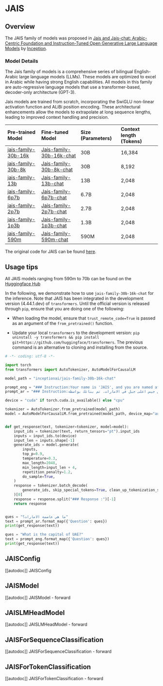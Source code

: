 <!--Copyright 2024 The HuggingFace Team. All rights reserved.
Licensed under the Apache License, Version 2.0 (the "License"); you may not use this file except in compliance with
the License. You may obtain a copy of the License at
http://www.apache.org/licenses/LICENSE-2.0
Unless required by applicable law or agreed to in writing, software distributed under the License is distributed on
an "AS IS" BASIS, WITHOUT WARRANTIES OR CONDITIONS OF ANY KIND, either express or implied. See the License for the
specific language governing permissions and limitations under the License.
⚠️ Note that this file is in Markdown but contain specific syntax for our doc-builder (similar to MDX) that may not be
rendered properly in your Markdown viewer.
-->

# JAIS

## Overview

The JAIS family of models was proposed in [Jais and Jais-chat: Arabic-Centric Foundation and Instruction-Tuned Open Generative Large Language Models](https://arxiv.org/abs/2308.16149) by [Inception](https://www.inceptionai.ai/).

### Model Details

The Jais family of models is a comprehensive series of bilingual English-Arabic large language models (LLMs). These models are optimized to excel in Arabic while having strong English capabilities. All models in this family are auto-regressive language models that use a transformer-based, decoder-only architecture (GPT-3).

Jais models are trained from scratch, incorporating the SwiGLU non-linear activation function and ALiBi position encoding. These architectural enhancements allow the models to extrapolate at long sequence lengths, leading to improved context handling and precision.


| **Pre-trained Model**   | **Fine-tuned Model** | **Size (Parameters)** | **Context length (Tokens)** |
|:---------------------|:--------|:-------|:-------|
| [jais-family-30b-16k](https://huggingface.co/inceptionai/jais-family-30b-16k)   | [Jais-family-30b-16k-chat](https://huggingface.co/inceptionai/jais-family-30b-16k-chat) | 30B | 16,384 |
| [jais-family-30b-8k](https://huggingface.co/inceptionai/jais-family-30b-8k)  | [Jais-family-30b-8k-chat](https://huggingface.co/inceptionai/jais-family-30b-8k-chat) | 30B | 8,192 |
| [jais-family-13b ](https://huggingface.co/inceptionai/jais-family-13b)  | [Jais-family-13b-chat](https://huggingface.co/inceptionai/jais-family-13b-chat) | 13B | 2,048 |
| [jais-family-6p7b](https://huggingface.co/inceptionai/jais-family-6p7b)  | [Jais-family-6p7b-chat](https://huggingface.co/inceptionai/jais-family-6p7b-chat) | 6.7B | 2,048 |
| [jais-family-2p7b](https://huggingface.co/inceptionai/jais-family-2p7b)  | [Jais-family-2p7b-chat](https://huggingface.co/inceptionai/jais-family-2p7b-chat) | 2.7B   | 2,048  |
| [jais-family-1p3b](https://huggingface.co/inceptionai/jais-family-1p3b)  | [Jais-family-1p3b-chat](https://huggingface.co/inceptionai/jais-family-1p3b-chat) | 1.3B | 2,048 |
| [jais-family-590m](https://huggingface.co/inceptionai/jais-family-590m)  | [Jais-family-590m-chat](https://huggingface.co/inceptionai/jais-family-590m-chat)  | 590M   | 2,048  |

The original code for JAIS can be found [here](https://huggingface.co/inceptionai/jais-family-30b-16k).

## Usage tips

All JAIS models ranging from 590m to 70b can be found on the [Huggingface Hub](https://huggingface.co/inceptionai)

In the following, we demonstrate how to use `jais-family-30b-16k-chat` for the inference. Note that JAIS has been integrated in the development version (4.44.1.dev) of `transformers`. Until the official version is released through `pip`, ensure that you are doing one of the following:

* When loading the model, ensure that `trust_remote_code=True` is passed as an argument of the `from_pretrained()` function.

* Update your local `transformers` to the development version: `pip uninstall -y transformers && pip install git+https://github.com/huggingface/transformers`. The previous command is an alternative to cloning and installing from the source.

```python
# -*- coding: utf-8 -*-

import torch
from transformers import AutoTokenizer, AutoModelForCausalLM

model_path = "inceptionai/jais-family-30b-16k-chat"

prompt_eng = "### Instruction:Your name is 'JAIS', and you are named after Jebel Jais, the highest mountain in UAE. You were made by 'Inception' in the UAE. You are a helpful, respectful, and honest assistant. Always answer as helpfully as possible, while being safe. Complete the conversation between [|Human|] and [|AI|]:\n### Input: [|Human|] {Question}\n[|AI|]\n### Response :"
prompt_ar = "### Instruction:اسمك \"جيس\" وسميت على اسم جبل جيس اعلى جبل في الامارات. تم بنائك بواسطة Inception في الإمارات. أنت مساعد مفيد ومحترم وصادق. أجب دائمًا بأكبر قدر ممكن من المساعدة، مع الحفاظ على البقاء أمناً. أكمل المحادثة بين [|Human|] و[|AI|] :\n### Input:[|Human|] {Question}\n[|AI|]\n### Response :"

device = "cuda" if torch.cuda.is_available() else "cpu"

tokenizer = AutoTokenizer.from_pretrained(model_path)
model = AutoModelForCausalLM.from_pretrained(model_path, device_map="auto", trust_remote_code=True)


def get_response(text, tokenizer=tokenizer, model=model):
    input_ids = tokenizer(text, return_tensors="pt").input_ids
    inputs = input_ids.to(device)
    input_len = inputs.shape[-1]
    generate_ids = model.generate(
        inputs,
        top_p=0.9,
        temperature=0.3,
        max_length=2048,
        min_length=input_len + 4,
        repetition_penalty=1.2,
        do_sample=True,
    )
    response = tokenizer.batch_decode(
        generate_ids, skip_special_tokens=True, clean_up_tokenization_spaces=True
    )[0]
    response = response.split("### Response :")[-1]
    return response


ques = "ما هي عاصمة الامارات؟"
text = prompt_ar.format_map({'Question': ques})
print(get_response(text))

ques = "What is the capital of UAE?"
text = prompt_eng.format_map({'Question': ques})
print(get_response(text))

```

## JAISConfig

[[autodoc]] JAISConfig

## JAISModel

[[autodoc]] JAISModel
    - forward

## JAISLMHeadModel

[[autodoc]] JAISLMHeadModel
    - forward

## JAISForSequenceClassification

[[autodoc]] JAISForSequenceClassification
    - forward

## JAISForTokenClassification

[[autodoc]] JAISForTokenClassification
    - forward
